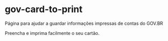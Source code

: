 # gov-card-to-print
Página para ajudar a guardar informações impressas de contas do GOV.BR 

Preencha e imprima facilmente o seu cartão. 
